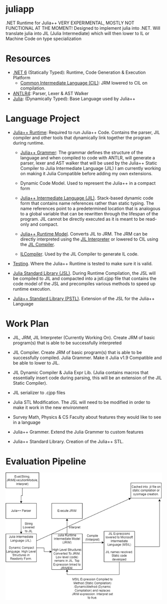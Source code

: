 # juliapp
.NET Runtime for Julia++
VERY EXPERIMENTAL, MOSTLY NOT FUNCTIONAL AT THE MOMENT!
Designed to implement julia into .NET. Will translate julia into JIL (Julia Intermediate) which will then lower to IL or Machine Code on type specialization

# Resources
* [.NET 6](https://dotnet.microsoft.com/en-us/learn/dotnet/what-is-dotnet ".NET6 Documentation Link") (Statically Typed): Runtime, Code Generation & Execution Platform 
   * [Common Intermediate Language (CIL)](https://en.wikipedia.org/wiki/Common_Intermediate_Language "CIL Documentation Link"): JRM lowered to CIL on compilation.
* [ANTLR4](https://www.antlr.org/ "Antlr Link"): Parser, Lexer & AST Walker
* [Julia](https://julialang.org/ "Julia Link"): (Dynamically Typed): Base Language used by Julia++

# Language Project
* [Julia++ Runtime](runtime "Julia++ Runtime Link"): Required to run Julia++ Code. Contains the parser, JIL compiler and other tools that dynamically link together the program during runtime. 

  * [Julia++ Grammer](runtime/parse/generated/Julia.g4 "Julia++ Grammer Link"): The grammar defines the structure of the language and when compiled to code with ANTLR, will generate a parser, lexer and AST walker that will be used by the Julia++ Static Compiler to Julia Intermediate Language (JIL) I am currently working on making it Julia Compatible before adding my own extensions.

  * Dynamic Code Model. Used to represent the Julia++ in a compact form

  * [Julia++ Intermediate Language (JIL)](runtime/core/JIL "JIL Link"). Stack-based dynamic code form that contains name references rather than static typing. The name references point to a predetermined location that is analogous to a global variable that can be rewritten through the lifespan of the program. JIL cannot be directly executed as it is meant to be read-only and compact.

  * [Julia++ Runtime Model](core/Runtime "JRM Link"). Converts JIL to JRM. The JRM can be directly interpreted using the [JIL Interpreter](runtime/core/JIL/Interpreter.cs "JIL Interpreter Link") or lowered to CIL using the [JIL Compiler](runtime/core/JIL/Compiler.cs "JIL Compiler Link"). 

  * [ILCompiler](runtime/ILCompiler, "ILCompiler Link"). Used by the JIL Compiler to generate IL code.

* [Testing](test "Testing Link"). Where the Julia++ Runtime is tested to make sure it is valid.

* [Julia Standard Library (JSL)](base "JSL Link"). During Runtime Compilation, the JSL will be compiled to JIL and compacted into a jstl.cjpp file that contains the code model of the JSL and precompiles various methods to speed up runtime execution.

* [Julia++ Standard Library (PSTL)](stlib "PSTL Link"). Extension of the JSL for the Julia++ Language

# Work Plan
* JIL, JRM, JIL Interpreter (Currently Working On). Create JRM of basic program(s) that is able to be successfully interpreted

* JIL Compiler.  Create JRM of basic program(s) that is able to be successfully compiled.
Julia Grammer. Make it Julia v1.9 Compatible and be able to lower to JIL.

* JIL Dynamic Compiler & Julia Expr Lib. (Julia contains macros that essentially insert code during parsing, this will be an extension of the JIL Static Compiler).

* JIL serializer to .cjpp files

* Julia STL Modification. The JSL will need to be modified in order to make it work in the new environment

* Survey Math, Physics & CS Faculty about features they would like to see in a language

* Julia++ Grammer. Extend the Julia Grammer to custom features

* Julia++ Standard Library. Creation of the Julia++ STL. 

# Evaluation Pipeline
![Evaluation Pipeline](drawings/JuliaEvaluationPipeline.png)

